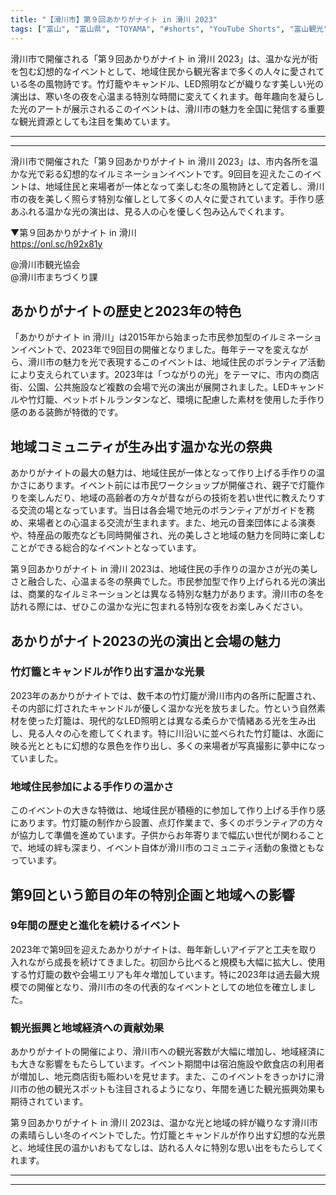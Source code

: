```yaml
---
title: "【滑川市】第９回あかりがナイト in 滑川 2023"
tags: ["富山", "富山県", "TOYAMA", "#shorts", "YouTube Shorts", "富山観光", "富山旅行", "北陸観光", "滑川市", "県東部", "富山県の観光スポット", "富山県でおすすめの場所", "富山県の見どころ"]
---
```


滑川市で開催される「第９回あかりがナイト in 滑川 2023」は、温かな光が街を包む幻想的なイベントとして、地域住民から観光客まで多くの人々に愛されている冬の風物詩です。竹灯籠やキャンドル、LED照明などが織りなす美しい光の演出は、寒い冬の夜を心温まる特別な時間に変えてくれます。毎年趣向を凝らした光のアートが展示されるこのイベントは、滑川市の魅力を全国に発信する重要な観光資源としても注目を集めています。

---

<!-- 🎥 YouTube動画埋め込み -->
<!-- No YouTube URL provided -->

---

滑川市で開催された「第９回あかりがナイト in 滑川 2023」は、市内各所を温かな光で彩る幻想的なイルミネーションイベントです。9回目を迎えたこのイベントは、地域住民と来場者が一体となって楽しむ冬の風物詩として定着し、滑川市の夜を美しく照らす特別な催しとして多くの人々に愛されています。手作り感あふれる温かな光の演出は、見る人の心を優しく包み込んでくれます。

▼第９回あかりがナイト in 滑川<br />
https://onl.sc/h92x81y

@滑川市観光協会<br />
@滑川市まちづくり課

## あかりがナイトの歴史と2023年の特色

「あかりがナイト in 滑川」は2015年から始まった市民参加型のイルミネーションイベントで、2023年で9回目の開催となりました。毎年テーマを変えながら、滑川市の魅力を光で表現するこのイベントは、地域住民のボランティア活動により支えられています。2023年は「つながりの光」をテーマに、市内の商店街、公園、公共施設など複数の会場で光の演出が展開されました。LEDキャンドルや竹灯籠、ペットボトルランタンなど、環境に配慮した素材を使用した手作り感のある装飾が特徴的です。

## 地域コミュニティが生み出す温かな光の祭典

あかりがナイトの最大の魅力は、地域住民が一体となって作り上げる手作りの温かさにあります。イベント前には市民ワークショップが開催され、親子で灯籠作りを楽しんだり、地域の高齢者の方々が昔ながらの技術を若い世代に教えたりする交流の場となっています。当日は各会場で地元のボランティアがガイドを務め、来場者との心温まる交流が生まれます。また、地元の音楽団体による演奏や、特産品の販売なども同時開催され、光の美しさと地域の魅力を同時に楽しむことができる総合的なイベントとなっています。

第９回あかりがナイト in 滑川 2023は、地域住民の手作りの温かさが光の美しさと融合した、心温まる冬の祭典でした。市民参加型で作り上げられる光の演出は、商業的なイルミネーションとは異なる特別な魅力があります。滑川市の冬を訪れる際には、ぜひこの温かな光に包まれる特別な夜をお楽しみください。

## あかりがナイト2023の光の演出と会場の魅力

### 竹灯籠とキャンドルが作り出す温かな光景

2023年のあかりがナイトでは、数千本の竹灯籠が滑川市内の各所に配置され、その内部に灯されたキャンドルが優しく温かな光を放ちました。竹という自然素材を使った灯籠は、現代的なLED照明とは異なる柔らかで情緒ある光を生み出し、見る人々の心を癒してくれます。特に川沿いに並べられた竹灯籠は、水面に映る光とともに幻想的な景色を作り出し、多くの来場者が写真撮影に夢中になっていました。

### 地域住民参加による手作りの温かさ

このイベントの大きな特徴は、地域住民が積極的に参加して作り上げる手作り感にあります。竹灯籠の制作から設置、点灯作業まで、多くのボランティアの方々が協力して準備を進めています。子供からお年寄りまで幅広い世代が関わることで、地域の絆も深まり、イベント自体が滑川市のコミュニティ活動の象徴ともなっています。

## 第9回という節目の年の特別企画と地域への影響

### 9年間の歴史と進化を続けるイベント

2023年で第9回を迎えたあかりがナイトは、毎年新しいアイデアと工夫を取り入れながら成長を続けてきました。初回から比べると規模も大幅に拡大し、使用する竹灯籠の数や会場エリアも年々増加しています。特に2023年は過去最大規模での開催となり、滑川市の冬の代表的なイベントとしての地位を確立しました。

### 観光振興と地域経済への貢献効果

あかりがナイトの開催により、滑川市への観光客数が大幅に増加し、地域経済にも大きな影響をもたらしています。イベント期間中は宿泊施設や飲食店の利用者が増加し、地元商店街も賑わいを見せます。また、このイベントをきっかけに滑川市の他の観光スポットも注目されるようになり、年間を通じた観光振興効果も期待されています。

第９回あかりがナイト in 滑川 2023は、温かな光と地域の絆が織りなす滑川市の素晴らしい冬のイベントでした。竹灯籠とキャンドルが作り出す幻想的な光景と、地域住民の温かいおもてなしは、訪れる人々に特別な思い出をもたらしてくれます。

---

<!-- 🗺 Googleマップ（自動表示: page.tsxで地域名から自動生成） -->

<!-- 📍 宿泊リンク（自動表示: page.tsxで地域別リンクを自動生成）
     - タイトルから地域名を抽出
     - JTB / 楽天トラベル / じゃらん / 一休.com 対応
     - 環境変数でプロバイダー切替可能
-->

<!-- 📚 関連記事（自動表示: page.tsxで同カテゴリから2件自動選択） -->

<!-- 🏷️ タグ（自動表示: page.tsxで記事最下部に自動配置） -->

---

<!--
【記事文字数ルール】
- 基本文字数: 最低1000文字以上
- 推奨文字数: 1000〜1500文字（スマホ読みやすさ最優先）
- 上限なし: 情報量的に必要な場合は1500文字や2000文字を超えても良い
- 判断基準: 読者にとって価値ある情報を過不足なく提供できる文字数

【記事構成の最終形】
1. タイトル・動画・本文
2. まとめ
3. Googleマップ（見出しなし、マップのみ自動表示）
4. **宿泊リンク（地域別自動生成）** ← 2025年10月7日追加
5. 関連記事（H3、同カテゴリから2件自動選択）
6. タグ（記事最下部に自動表示）
7. ナビゲーションボタン

【宿泊リンクシステム仕様】
- タイトルから地域名を自動抽出（【〇〇市】形式優先）
- 北陸地方地域辞書: 富山/石川/福井の主要都市対応
- 対応プロバイダー: JTB（既定）/ 楽天トラベル / じゃらん / 一休.com
- 環境変数で切替: NEXT_PUBLIC_DEFAULT_TRAVEL_PROVIDER
- URLテンプレート: 地域名自動エンコード + アフィリエイトID挿入
- 配置位置: Googleマップ直後、関連記事より前

【自動生成セクション】
※以下はpage.tsxで自動生成されるため、記事本文には含めない
- Googleマップ: タイトル【】内の地域名から生成
- 宿泊リンク: 地域名抽出 → Deeplink生成 → スタイル適用
- 関連記事: 同カテゴリから2件を自動選択・リンク化
- タグ: 記事データから最下部に自動配置

【削除済みセクション】
※アクセス方法・周辺情報・公式リンクセクションは不要（2025年10月5日削除）

【AdSense・アフィリエイト】
- Google AdSense: 全ページ自動読み込み（layout.tsx）
- アフィリエイトスクリプト: AffilScript（layout.tsx）
- data-affil属性での動的リンク変換機能あり（現在は宿泊リンクで代替）

【最終更新】2025年10月7日 - 地域別宿泊リンク自動生成システム実装
-->
